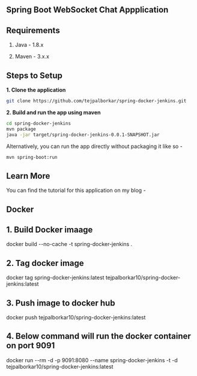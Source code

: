 ## Spring Boot WebSocket Chat Appplication





## Requirements

1. Java - 1.8.x

2. Maven - 3.x.x

## Steps to Setup

**1. Clone the application**

```bash
git clone https://github.com/tejpalborkar/spring-docker-jenkins.git
```

**2. Build and run the app using maven**

```bash
cd spring-docker-jenkins
mvn package
java -jar target/spring-docker-jenkins-0.0.1-SNAPSHOT.jar
```

Alternatively, you can run the app directly without packaging it like so -

```bash
mvn spring-boot:run
```

## Learn More

You can find the tutorial for this application on my blog -


## Docker

## 1.  Build Docker imaage
docker build --no-cache -t spring-docker-jenkins .

## 2.  Tag docker image
docker tag spring-docker-jenkins:latest tejpalborkar10/spring-docker-jenkins:latest

## 3. Push image to docker hub
docker push tejpalborkar10/spring-docker-jenkins:latest

## 4. Below command will run the docker container on port 9091
docker run --rm -d -p 9091:8080 --name spring-docker-jenkins -t -d tejpalborkar10/spring-docker-jenkins:latest


